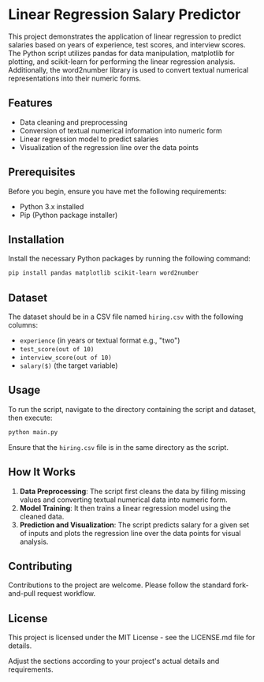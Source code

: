 # Linear Regression Salary Predictor

This project demonstrates the application of linear regression to predict salaries based on years of experience, test scores, and interview scores. The Python script utilizes pandas for data manipulation, matplotlib for plotting, and scikit-learn for performing the linear regression analysis. Additionally, the word2number library is used to convert textual numerical representations into their numeric forms.

## Features

- Data cleaning and preprocessing
- Conversion of textual numerical information into numeric form
- Linear regression model to predict salaries
- Visualization of the regression line over the data points

## Prerequisites

Before you begin, ensure you have met the following requirements:

- Python 3.x installed
- Pip (Python package installer)

## Installation

Install the necessary Python packages by running the following command:

```bash
pip install pandas matplotlib scikit-learn word2number
```

## Dataset

The dataset should be in a CSV file named `hiring.csv` with the following columns:

- `experience` (in years or textual format e.g., "two")
- `test_score(out of 10)`
- `interview_score(out of 10)`
- `salary($)` (the target variable)

## Usage

To run the script, navigate to the directory containing the script and dataset, then execute:

```bash
python main.py
```

Ensure that the `hiring.csv` file is in the same directory as the script.

## How It Works

1. **Data Preprocessing**: The script first cleans the data by filling missing values and converting textual numerical data into numeric form.
2. **Model Training**: It then trains a linear regression model using the cleaned data.
3. **Prediction and Visualization**: The script predicts salary for a given set of inputs and plots the regression line over the data points for visual analysis.

## Contributing

Contributions to the project are welcome. Please follow the standard fork-and-pull request workflow.

## License

This project is licensed under the MIT License - see the LICENSE.md file for details.


Adjust the sections according to your project's actual details and requirements.